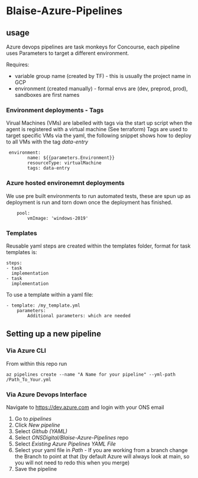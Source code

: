 # Blaise-Azure-Pipelines

## usage
Azure devops pipelines are task monkeys for Concourse, each pipeline uses Parameters to target a different environment.

Requires:
- variable group name (created by TF) - this is usually the project name in GCP
- environment (created manually) - formal envs are (dev, preprod, prod), sandboxes are first names

### Environment deployments - Tags
Virual Machines (VMs) are labelled with tags via the start up script when the agent is registered with a virtual machine (See terraform)
Tags are used to target specific VMs via the yaml, the following snippet shows how to deploy to all VMs with the tag *data-entry*

```
 environment:
        name: ${{parameters.Environment}}
        resourceType: virtualMachine
        tags: data-entry
```

### Azure hosted environemnt deployments

We use pre built environments to run automated tests, these are spun up as deployment is run and torn down once the deployment has finished.

```
    pool:
        vmImage: 'windows-2019'
```


### Templates
Reusable yaml steps are created within the templates folder, format for task templates is:

```
steps:
- task
  implementation
- task
  implementation
```

To use a template within a yaml file:

```
- template: /my_template.yml
    parameters:
        Additional parameters: which are needed
```

## Setting up a new pipeline

### Via Azure CLI

From within this repo run
```
az pipelines create --name "A Name for your pipeline" --yml-path /Path_To_Your.yml
```

### Via Azure Devops Interface

Navigate to https://dev.azure.com and login with your ONS email

1. Go to *pipelines*
2. Click *New pipeline*
3. Select *Github (YAML)*
4. Select *ONSDigital/Blaise-Azure-Pipelines* repo
5. Select *Existing Azure Pipelines YAML File*
6. Select your yaml file in *Path* - If you are working from a branch change the Branch to point at that (by default Azure will always look at main, so you will not need to redo this when you merge)
7. Save the pipeline
